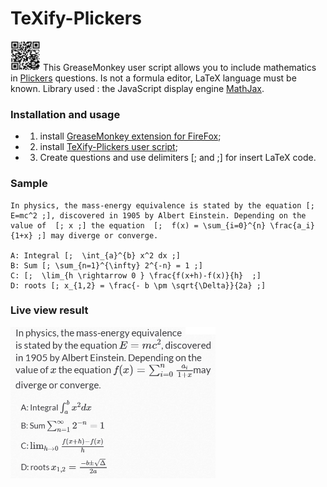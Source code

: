 # TeXify-Plickers
<img src="LOGO.png" width="48"> This GreaseMonkey user script allows you to include mathematics in [Plickers](https://plickers.com) questions. Is not a formula editor, LaTeX language must be known. Library used : the JavaScript display engine [MathJax](https://www.mathjax.org/).

### Installation and usage

* 1) install [GreaseMonkey extension for FireFox](https://addons.mozilla.org/fr/firefox/addon/greasemonkey/);
* 2) install [TeXify-Plickers user script](https://github.com/obook/TeXify-Plickers/raw/master/TeXify-Plickers.user.js);
* 3) Create questions and use delimiters [; and ;] for insert LaTeX code.

### Sample

```
In physics, the mass-energy equivalence is stated by the equation [; E=mc^2 ;], discovered in 1905 by Albert Einstein. Depending on the value of  [; x ;] the equation  [;  f(x) = \sum_{i=0}^{n} \frac{a_i}{1+x} ;] may diverge or converge.

A: Integral [;  \int_{a}^{b} x^2 dx ;]
B: Sum [; \sum_{n=1}^{\infty} 2^{-n} = 1 ;]
C: [;  \lim_{h \rightarrow 0 } \frac{f(x+h)-f(x)}{h}  ;]
D: roots [; x_{1,2} = \frac{- b \pm \sqrt{\Delta}}{2a} ;]
```

### Live view result

<img src="sample.png" width="328">

